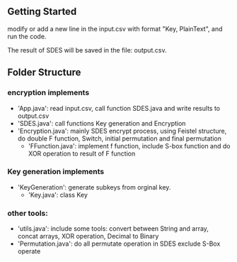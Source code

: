 ## Getting Started

modify or add a new line in the input.csv with format "Key, PlainText", and run the code.

The result of SDES will be saved in the file: output.csv.

## Folder Structure
### encryption implements
- 'App.java': read input.csv, call function SDES.java and write results to output.csv
- 'SDES.java': call functions Key generation and Encryption
- 'Encryption.java': mainly SDES encrypt process, using Feistel structure, do double F function, Switch, initial permutation and final permutation
    - 'FFunction.java': implement f function, include S-box function and do XOR operation to result of F function
### Key generation implements
- 'KeyGeneration': generate subkeys from orginal key.
    - 'Key.java': class Key
### other tools:
- 'utils.java': include some tools: convert between String and array, concat arrays, XOR operation, Decimal to Binary
- 'Permutation.java': do all permutate operation in SDES exclude S-Box operate